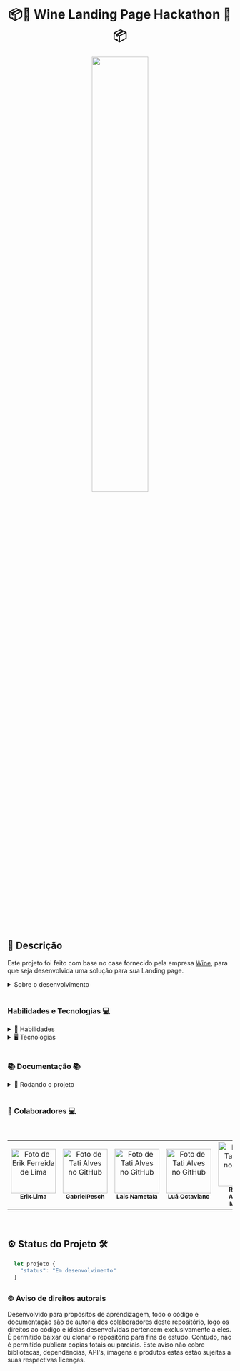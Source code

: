 
<h1 align="center"> 📦🍷 Wine Landing Page Hackathon 🍷📦 </h1>

<div align="center">

<img src="./imgs/queryBox.png" width="50%" >

</div>

## 📓 Descrição

  Este projeto foi feito com base no case fornecido pela empresa [Wine](https://www.wine.com.br/clubewine/), para que seja desenvolvida uma solução para sua Landing page.

<details>
  <summary>Sobre o desenvolvimento</summary>
  <br />

  Para o desenvolvimento do projeto, utilizamos as API's fornecidas pela empresa [Wine](https://www.wine.com.br/clubewine/) onde fizemos um requisição to GET para consumir os dados da API.
  Tivemos o desafio de procura novas formas de transformar a experiencia do usuario ao acessar a plataforma da Wine para consumir os produtos.
  E a partir do contexto que nos foi fornecido pela empresa também uma nova forma de aproximar o cliente do produto.

  <br />
</details>
  <br />

### Habilidades e Tecnologias 💻

<details>
  <summary> 🦾 Habilidades</summary>
  <br />

* Trabalho em equipe
* Desenvolvimento de aplicações React
* Consumo de APIs REST
* Desenvolvimento de Landing Page
* Criatividade
* Metodologia ágil (Scrum) (Kanban)

  <br />

</details>

<details>
  <summary> 🖥️ Tecnologias</summary>
  <br />

* React
  * React Hooks
  * React Router
* Redux
  * Redux Toolkit
  * Redux Thunk
* HTML5
* CSS3
* Styled-Components
* Material-UI
* JavaScript

  <br />

</details>

  <br />

### 📚 Documentação 📚

  <details>
    <summary> 🚀 Rodando o projeto</summary>
    <br />

* Faça o fork do repositório:
      Tutorial [AQUI](https://github.com/UNIVALI-LITE/Portugol-Studio/wiki/Fazendo-um-Fork-do-reposit%C3%B3rio)
* Abra seu terminal e navegue até a pasta onde preferir alocar o projeto.

* Clone o repositório:

    ```sh
      git clone git@github.com:"SeuNomeNoGitHub"/hackathon-t19-wine.git
    ```

* Apos ter o repositório clonado em sua maquina, execute este comando para acessar a parta do projeto:

    ```sh
      cd hackathon-t19-wine
    ```

* Dentro da pasta do projeto, execute o comando abaixo para instalar as dependências do projeto:

    Caso utilize o npm:

    ```sh
      npm install
    ```

    Caso utilize o yarn:

    ```sh
      yarn install
    ```

* Dentro da pasta do projeto, execute o comando abaixo para iniciar o servidor do projeto:

    Caso utilize o npm:

    ```sh
      npm start
    ```

    Caso utilize o yarn:

    ```sh
      yarn start
    ```

  O aplicativo sera executado em modo de desenvolvimento.
  Abrindo na porta padrão que o React usa: <http://localhost:3000/> em seu navegador.

  </details>
<br />

### 🤝 Colaboradores 💻

<br />
<table>
  <tr>
      <td align="center">
      <a href="https://github.com/erik-efl">
        <img src="https://avatars.githubusercontent.com/u/56979306?s=400&u=526ff856d28fc3ce1926f51be6aa1f947156b8bb&v=4" width="100px;" alt="Foto de Erik Ferreida de Lima"/><br>
        <sub>
          <b>Erik Lima</b>
        </sub>
      </a>
    </td>
      <td align="center">
      <a href="https://github.com/GabrielPesch">
        <img src="https://avatars.githubusercontent.com/u/91437516?v=4" width="100px;" alt="Foto de Tati Alves no GitHub"/><br>
        <sub>
          <b>GabrielPesch</b>
        </sub>
      </a>
    </td>
        <td align="center">
      <a href="https://github.com/lalanametala">
        <img src="https://avatars.githubusercontent.com/u/84039617?v=4" width="100px;" alt="Foto de Tati Alves no GitHub"/><br>
        <sub>
          <b>Lais Nametala</b>
        </sub>
      </a>
    </td>
    <td align="center">
      <a href="https://github.com/luacomacento">
        <img src="https://avatars.githubusercontent.com/u/71564550?v=4" width="100px;" alt="Foto de Tati Alves no GitHub"/><br>
        <sub>
          <b>Luá Octaviano</b>
        </sub>
      </a>
    </td>
    <td align="center">
      <a href="https://github.com/raphaelalmeidamartins">
        <img src="https://avatars.githubusercontent.com/u/64360469?v=4" width="100px;" alt="Foto de Tati Alves no GitHub"/><br>
        <sub>
          <b>Raphael Almeida Martins</b>
        </sub>
      </a>
    </td>
  </tr>
</table>

<br />

##

## ⚙️ Status do Projeto 🛠️

  ```js
    let projeto {
      "status": "Em desenvolvimento"
    }
  ```
##

### ©️ Aviso de direitos autorais

Desenvolvido para propósitos de aprendizagem, todo o código e documentação são de autoria dos colaboradores deste repositório, logo os direitos ao código e ideias desenvolvidas pertencem exclusivamente a eles. É permitido baixar ou clonar o repositório para fins de estudo. Contudo, não é permitido publicar cópias totais ou parciais. Este aviso não cobre bibliotecas, dependências, API's, imagens e produtos estas estão sujeitas a suas respectivas licenças.
